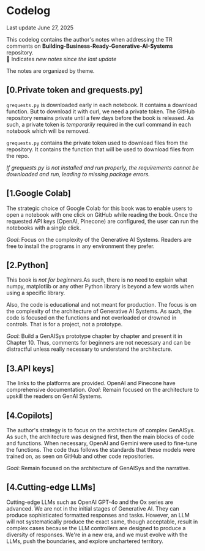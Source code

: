 # Codelog

Last update June 27, 2025

This codelog contains the author's notes when addressing the TR comments on **Building-Business-Ready-Generative-AI-Systems** repository.   
🐬 Indicates *new notes since the last update* 

The notes are organized by theme.


## [0.Private token and grequests.py]
 `grequests.py` is downloaded early in each notebook. It contains a download function. But to download it with curl, we need a private token.
 The GitHub repository remains private until a few days before the book is released.
 As such, a private token is *temporarily* required in the curl command in each notebook which will be removed.
 
 `grequests.py` contains the private token used to download files from the repository. It contains the function that will be used to download files from the repo.

  *If grequests.py is not installed and run properly, the requirements cannot be downloaded and run, leading to missing package errors.*

## [1.Google Colab]
The strategic choice of Google Colab for this book was to enable users to open a notebook with one click on GitHub while reading the book. Once the requested API keys (OpenAI, Pinecone) are configured, the user can run the notebooks with a single click. 

*Goal*: Focus on the complexity of the Generative AI Systems.
Readers are free to install the programs in any environment they prefer.

## [2.Python]
This book is *not for beginners*.As such, there is no need to explain what numpy, matplotlib or any other Python library is beyond a few words when using
a specific library.

Also, the code is educational and not meant for production. The focus is on the complexity of the architecture of Generative AI Systems. As such, the code is focused on the functions and not overloaded or drowned in controls. That is for a project, not a prototype. 

*Goal*: Build a GenAISys prototype chapter by chapter and present it in Chapter 10. Thus, comments for beginners are not necessary and can be distractful unless really
necessary to understand the architecture.


## [3.API keys]
The links to the platforms are provided. OpenAI and Pinecone have comprehensive documentation. 
*Goal*: Remain focused on the architecture to upskill the readers on GenAI Systems.

## [4.Copilots]

The author's strategy is to focus on the architecture of complex GenAISys. As such, the architecture was designed first, then the main blocks of code and functions. When necessary, OpenAI and Gemini were used to fine-tune the functions. The code thus follows the standards that these models were trained on, as seen on GitHub and other code repositories.

*Goal*: Remain focused on the architecture of GenAISys and the narrative.

## [4.Cutting-edge LLMs]
Cutting-edge LLMs such as OpenAI GPT-4o and the Ox series are advanced. We are not in the initial stages of Generative AI. They can produce sophisticated formatted responses and tasks. However, an LLM will not systematically produce the exact same, though acceptable, result in complex cases because the LLM controllers are designed to produce a diversity of responses.
We're in a new era, and we must evolve with the LLMs, push the boundaries, and explore unchartered territory.




